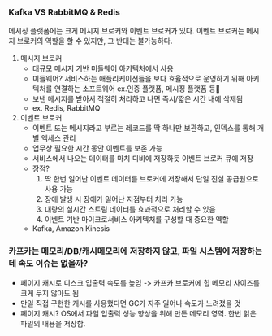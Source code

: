 ### Kafka VS RabbitMQ & Redis
메시징 플랫폼에는 크게 메시지 브로커와 이벤트 브로커가 있다. 이벤트 브로커는 메시지 브로커의 역할을 할 수 있지만, 그 반대는 불가능하다.
1. 메시지 브로커
      * 대규모 메시지 기반 미들웨어 아키텍처에서 사용 
      * 미들웨어? 서비스하는 애플리케이션들을 보다 효율적으로 운영하기 위해 아키텍처를 연결하는 소프트웨어 ex.인증 플랫폼, 메시징 플랫폼 등
      * 보낸 메시지를 받아서 적절히 처리하고 나면 즉시/짧은 시간 내에 삭제됨
      * ex. Redis, RabbitMQ
2. 이벤트 브로커
      * 이벤트 또는 메시지라고 부르는 레코드를 딱 하나만 보관하고, 인덱스를 통해 개별 액세스 관리
      * 업무상 필요한 시간 동안 이벤트를 보존 가능
      * 서비스에서 나오는 데이터를 마치 디비에 저장하듯 이벤트 브로커 큐에 저장
      * 장점? 
          1. 딱 한번 일어난 이벤트 데이터를 브로커에 저장해서 단일 진실 공급원으로 사용 가능
          2. 장애 발생 시 장애가 일어난 지점부터 처리 가능
          3. 대량의 실시간 스트림 데이터를 효과적으로 처리할 수 있음
          4. 이벤트 기반 마이크로서비스 아키텍처를 구성할 때 중요한 역할
      * Kafka, Amazon Kinesis


### 카프카는 메모리/DB/캐시메모리에 저장하지 않고, 파일 시스템에 저장하는데 속도 이슈는 없을까?
* 페이지 캐시로 디스크 입출력 속도를 높임 -> 카프카 브로커에 힙 메모리 사이즈를 크게 두지 않아도 됨
* 만일 직접 구현한 캐시를 사용했다면 GC가 자주 일어나 속도가 느려졌을 것
* 페이지 캐시? OS에서 파일 입출력 성능 향상을 위해 만든 메모리 영역. 한번 읽은 파일의 내용을 저장함.